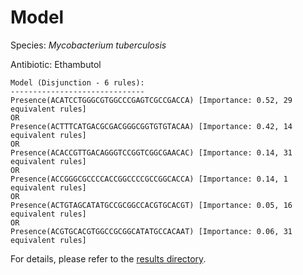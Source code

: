 
# Model

Species: *Mycobacterium tuberculosis*

Antibiotic: Ethambutol

```
Model (Disjunction - 6 rules):
------------------------------
Presence(ACATCCTGGGCGTGGCCCGAGTCGCCGACCA) [Importance: 0.52, 29 equivalent rules]
OR
Presence(ACTTTCATGACGCGACGGGCGGTGTGTACAA) [Importance: 0.42, 14 equivalent rules]
OR
Presence(ACACCGTTGACAGGGTCCGGTCGGCGAACAC) [Importance: 0.14, 31 equivalent rules]
OR
Presence(ACCGGGCGCCCCACCGGCCCCGCCGGCACCA) [Importance: 0.14, 1 equivalent rules]
OR
Presence(ACTGTAGCATATGCCGCGGCCACGTGCACGT) [Importance: 0.05, 16 equivalent rules]
OR
Presence(ACGTGCACGTGGCCGCGGCATATGCCACAAT) [Importance: 0.06, 31 equivalent rules]

```

For details, please refer to the [results directory](../../../../../results/scm_b/mycobacterium%20tuberculosis/ethambutol/repeat_2/).

